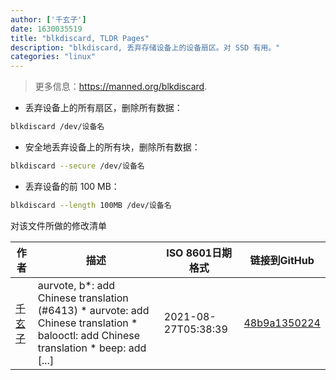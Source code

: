 ```yaml
---
author: ['千玄子']
date: 1630035519
title: "blkdiscard, TLDR Pages"
description: "blkdiscard, 丢弃存储设备上的设备扇区。对 SSD 有用。"
categories: "linux"
---
```

> 更多信息：<https://manned.org/blkdiscard>.

- 丢弃设备上的所有扇区，删除所有数据：

```bash
blkdiscard /dev/设备名
```

- 安全地丢弃设备上的所有块，删除所有数据：

```bash
blkdiscard --secure /dev/设备名
```

- 丢弃设备的前 100 MB：

```bash
blkdiscard --length 100MB /dev/设备名
```
对该文件所做的修改清单


作者 | 描述 | ISO 8601日期格式 | 链接到GitHub
------|-----|-----|-----
[千玄子](mailto:ownbyzjuyk@gmail.com) | aurvote, b*: add Chinese translation (#6413) * aurvote: add Chinese translation * balooctl: add Chinese translation * beep: add [...] | 2021-08-27T05:38:39 | [48b9a1350224](https://github.com/tldr-pages/tldr/commit/48b9a1350224488b69961f84ad4d2b93cc85324e)

